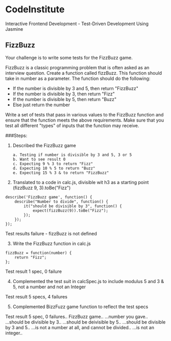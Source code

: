 # CodeInstitute

Interactive Frontend Development - Test-Driven Development Using Jasmine

## FizzBuzz

Your challenge is to write some tests for the FizzBuzz game.

FizzBuzz is a classic programming problem that is often asked as an interview question. Create a function called fizzBuzz. This function should take in number as a parameter. The function should do the following:

-   If the number is divisible by 3 and 5, then return "FizzBuzz"
-   If the number is divisible by 3, then return "Fizz"
-   If the number is divisible by 5, then return "Buzz"
-   Else just return the number

Write a set of tests that pass in various values to the FizzBuzz function and ensure that the function meets the above requirements. Make sure that you test all different "types" of inputs that the function may receive.

###Steps:
1.  Described the FizzBuzz game

        a. Testing if number is divisible by 3 and 5, 3 or 5
        b. Want to see result 0
        c. Expecting 9 % 3 to return "Fizz"
        d. Expecting 10 % 5 to return "Buzz"
        e. Expecting 15 % 3 & to return "FizzBuzz"

2.  Translated to a code in calc.js, divisible wit h3 as a starting point
        (fizzBuzz 9, 3).toBe("Fizz")
```
describe('FizzBuzz game', function() {
    describe("Number to divide", function() {
        it("should be divisible by 3", function() {
            expect(fizzBuzz(9)).toBe("Fizz");
        });
    });
});
```
Test results failure - fizzBuzz is not defined

3.  Write the FizzBuzz function in calc.js
```
fizzBuzz = function(number) {
    return "Fizz";
};
```
Test result 1 spec, 0 failure

4.  Complemented the test suit in calcSpec.js to include modulus 5 and 3 & 5, not a number and not an Integer

Test result 5 specs, 4 failures

5. Complemented BizzFuzz game function to reflect the test specs

Test result 5 spec, 0 failures..
FizzBuzz game..
...number you gave..
...should be divisible by 3..
...should be deivisible by 5..
...should be divisible by 3 and 5..
...is not a number at all, and cannot be divided..
...is not an integer..